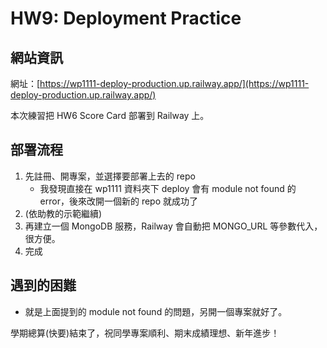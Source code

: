 # HW9: Deployment Practice

## 網站資訊

網址：[https://wp1111-deploy-production.up.railway.app/](https://wp1111-deploy-production.up.railway.app/)

本次練習把 HW6 Score Card 部署到 Railway 上。

## 部署流程

1. 先註冊、開專案，並選擇要部署上去的 repo 
     - 我發現直接在 wp1111 資料夾下 deploy 會有 module not found 的 error，後來改開一個新的 repo 就成功了
2. (依助教的示範繼續)
3. 再建立一個 MongoDB 服務，Railway 會自動把 MONGO_URL 等參數代入，很方便。
4. 完成

## 遇到的困難

- 就是上面提到的 module not found 的問題，另開一個專案就好了。


學期總算(快要)結束了，祝同學專案順利、期末成績理想、新年進步！
